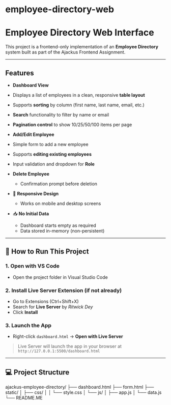 # employee-directory-web
# Employee Directory Web Interface

This project is a frontend-only implementation of an **Employee Directory** system built as part of the Ajackus Frontend Assignment.

---

## Features

-  **Dashboard View**
  - Displays a list of employees in a clean, responsive **table layout**
  - Supports **sorting** by column (first name, last name, email, etc.)
  - **Search** functionality to filter by name or email
  - **Pagination control** to show 10/25/50/100 items per page

-  **Add/Edit Employee**
  - Simple form to add a new employee
  - Supports **editing existing employees**
  - Input validation and dropdown for **Role**

- **Delete Employee**
  - Confirmation prompt before deletion

- 📱 **Responsive Design**
  - Works on mobile and desktop screens

- 📥 **No Initial Data**
  - Dashboard starts empty as required
  - Data stored in-memory (non-persistent)

---

## 🚀 How to Run This Project

### 1. Open with VS Code

- Open the project folder in Visual Studio Code

### 2. Install Live Server Extension (if not already)

- Go to Extensions (Ctrl+Shift+X)
- Search for **Live Server** by *Ritwick Dey*
- Click **Install**

### 3. Launch the App

- Right-click `dashboard.html` → **Open with Live Server**

> Live Server will launch the app in your browser at `http://127.0.0.1:5500/dashboard.html`

---

## 💻 Project Structure
ajackus-employee-directory/
├── dashboard.html
├── form.html
├── static/
│ ├── css/
│ │ └── style.css
│ └── js/
│ ├── app.js
│ └── data.js
└── README.ME
